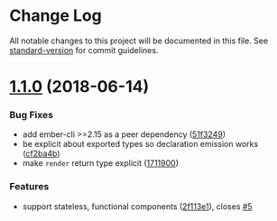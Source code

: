 # Change Log

All notable changes to this project will be documented in this file. See [standard-version](https://github.com/conventional-changelog/standard-version) for commit guidelines.

<a name="1.1.0"></a>
# [1.1.0](https://github.com/alexlafroscia/ember-cli-react/compare/v1.0.2...v1.1.0) (2018-06-14)


### Bug Fixes

* add ember-cli >=2.15 as a peer dependency ([51f3249](https://github.com/alexlafroscia/ember-cli-react/commit/51f3249))
* be explicit about exported types so declaration emission works ([cf2ba4b](https://github.com/alexlafroscia/ember-cli-react/commit/cf2ba4b))
* make `render` return type explicit ([1711900](https://github.com/alexlafroscia/ember-cli-react/commit/1711900))


### Features

* support stateless, functional components ([2f113e1](https://github.com/alexlafroscia/ember-cli-react/commit/2f113e1)), closes [#5](https://github.com/alexlafroscia/ember-cli-react/issues/5)
